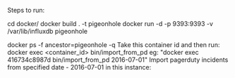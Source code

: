 Steps to run:

cd docker/
docker build . -t pigeonhole
docker run -d -p 9393:9393 -v /var/lib/influxdb pigeonhole

docker ps -f ancestor=pigeonhole -q
Take this container id and then run:
docker exec <container_id> bin/import_from_pd <YYYY-MM-DD>
eg: "docker exec 416734c8987d bin/import_from_pd 2016-07-01"
Import pagerduty incidents from specified date - 2016-07-01 in this instance:

